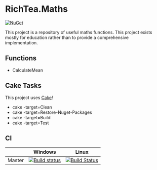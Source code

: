 # RichTea.Maths
[![NuGet](https://img.shields.io/nuget/v/RichTea.Maths.svg?style=flat)](https://www.nuget.org/packages/RichTea.Maths/)

This project is a repository of useful maths functions. This project exists mostly for education rather than to provide a comprehensive implementation.

## Functions
* CalculateMean

## Cake Tasks
This project uses [Cake](https://cakebuild.net)!
* cake -target=Clean
* cake -target=Restore-Nuget-Packages
* cake -target=Build
* cake -target=Test

## CI

|        | Windows | Linux |
| ------ | --------|-------|
| Master | [![Build status](https://ci.appveyor.com/api/projects/status/x9xexmpnqvtebcit/branch/master?svg=true)](https://ci.appveyor.com/project/RichTeaMan/maths/branch/master) | [![Build Status](https://travis-ci.org/RichTeaMan/Maths.svg?branch=master)](https://travis-ci.org/RichTeaMan/Maths) |
